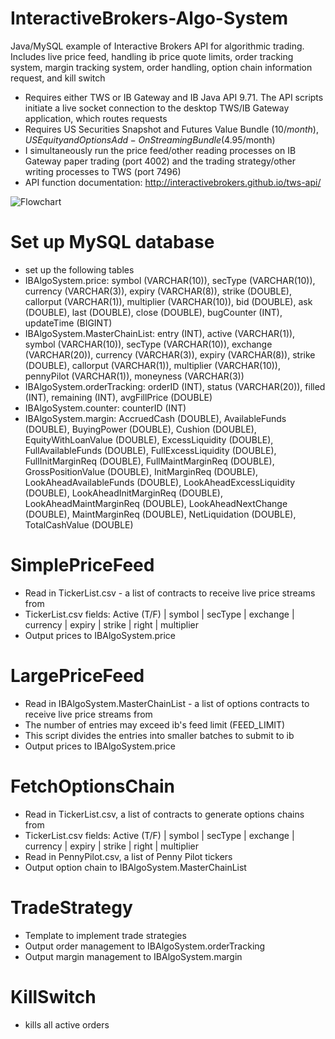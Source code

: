 # InteractiveBrokers-Algo-System
Java/MySQL example of Interactive Brokers API for algorithmic trading. Includes live price feed, handling ib price quote limits, order tracking system, margin tracking system, order handling, option chain information request, and kill switch
- Requires either TWS or IB Gateway and IB Java API 9.71. The API scripts initiate a live socket connection to the desktop TWS/IB Gateway application, which routes requests
- Requires US Securities Snapshot and Futures Value Bundle ($10/month), US Equity and Options Add-On Streaming Bundle ($4.95/month)
- I simultaneously run the price feed/other reading processes on IB Gateway paper trading (port 4002) and the trading strategy/other writing processes to TWS (port 7496)
- API function documentation: http://interactivebrokers.github.io/tws-api/

![Flowchart](https://github.com/rediar/InteractiveBrokers-Algo-System/blob/master/IB%20Algo%20Flowchart.png)


# Set up MySQL database
- set up the following tables
- IBAlgoSystem.price: symbol (VARCHAR(10)), secType (VARCHAR(10)), currency (VARCHAR(3)), expiry (VARCHAR(8)), strike (DOUBLE), callorput (VARCHAR(1)), multiplier (VARCHAR(10)), bid (DOUBLE), ask (DOUBLE), last (DOUBLE), close (DOUBLE), bugCounter (INT), updateTime (BIGINT)
- IBAlgoSystem.MasterChainList: entry (INT), active (VARCHAR(1)), symbol (VARCHAR(10)), secType (VARCHAR(10)), exchange (VARCHAR(20)), currency (VARCHAR(3)), expiry (VARCHAR(8)), strike (DOUBLE), callorput (VARCHAR(1)), multiplier (VARCHAR(10)), pennyPilot (VARCHAR(1)), moneyness (VARCHAR(3))
- IBAlgoSystem.orderTracking: orderID (INT), status (VARCHAR(20)), filled (INT), remaining (INT), avgFillPrice (DOUBLE)
- IBAlgoSystem.counter: counterID (INT)
- IBAlgoSystem.margin: AccruedCash (DOUBLE), AvailableFunds (DOUBLE), BuyingPower (DOUBLE), Cushion (DOUBLE), EquityWithLoanValue (DOUBLE), ExcessLiquidity (DOUBLE), FullAvailableFunds (DOUBLE), FullExcessLiquidity (DOUBLE), FullInitMarginReq (DOUBLE), FullMaintMarginReq (DOUBLE), GrossPositionValue (DOUBLE), InitMarginReq (DOUBLE), LookAheadAvailableFunds (DOUBLE), LookAheadExcessLiquidity (DOUBLE), LookAheadInitMarginReq (DOUBLE), LookAheadMaintMarginReq (DOUBLE), LookAheadNextChange (DOUBLE), MaintMarginReq (DOUBLE), NetLiquidation (DOUBLE), TotalCashValue (DOUBLE)

# SimplePriceFeed
- Read in TickerList.csv - a list of contracts to receive live price streams from
- TickerList.csv fields: Active (T/F) | symbol | secType | exchange | currency | expiry | strike | right | multiplier
- Output prices to IBAlgoSystem.price

# LargePriceFeed
- Read in IBAlgoSystem.MasterChainList - a list of options contracts to receive live price streams from
- The number of entries may exceed ib's feed limit (FEED_LIMIT)
- This script divides the entries into smaller batches to submit to ib
- Output prices to IBAlgoSystem.price

# FetchOptionsChain
- Read in TickerList.csv, a list of contracts to generate options chains from
- TickerList.csv fields: Active (T/F) | symbol | secType | exchange | currency | expiry | strike | right | multiplier
- Read in PennyPilot.csv, a list of Penny Pilot tickers
- Output option chain to IBAlgoSystem.MasterChainList

# TradeStrategy
- Template to implement trade strategies
- Output order management to IBAlgoSystem.orderTracking
- Output margin management to IBAlgoSystem.margin

# KillSwitch
- kills all active orders
